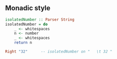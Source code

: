 ## Monadic style

``` haskell
isolatedNumber :: Parser String
isolatedNumber = do
    _ <- whitespaces
    n <- number
    _ <- whitespaces
    return n
```

``` haskell
Right "32"      -- isolatedNumber on "   \t 32 "
```
